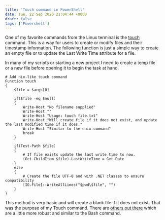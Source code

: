 ```yaml
---
title: 'Touch command in PowerShell'
date: Tue, 22 Sep 2020 21:04:44 +0000
draft: false
tags: ['Powershell']
---
```


One of my favorite commands from the Linux terminal is the [touch](https://ss64.com/bash/touch.html) command. This is a way for users to create or modify files and their timestamp information. The following function is just a simple way to create an empty file or to update the Last Write Time attribute for a file.

In many of my scripts or starting a new project I need to create a temp file or a new file before opening it to begin the task at hand.

```
# Add nix-like touch command
Function touch
{
    $file = $args[0]

    if($file -eq $null) 
    {
        Write-Host "No filename supplied"
        Write-Host ""
        Write-Host "Usage: touch file.txt"
        Write-Host "Will create file if it does not exist, and update the last modified time if it does."
        Write-Host "Similar to the unix command"
        break
    }

    if(Test-Path $file)
    {
        # If file exists update the last write time to now.
        (Get-ChildItem $file).LastWriteTime = Get-Date
    }
    else
    {
        # Create the file UTF-8 and with .NET classes to ensure compatibility
        [IO.File]::WriteAllLines("$pwd\$file", "")
    }
}
```

This method is very basic and will create a blank file if it does not exist. That was the purpose of my Touch command. There are [others out there](https://ss64.com/ps/syntax-touch.html) which are a little more robust and similar to the Bash command.